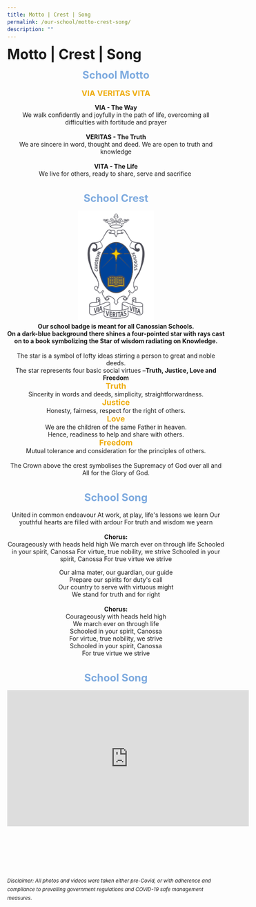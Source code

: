 ```yaml
---
title: Motto | Crest | Song
permalink: /our-school/motto-crest-song/
description: ""
---
```

<b><font size=6>Motto | Crest | Song</font></b>

<center>

<b><font size=5 color="#7daadf">School Motto</font></b>
<br><br>
<b><font size=4 color="#eeac0d">VIA VERITAS VITA</font></b> <br>

<b>VIA - The Way</b>
<br>
We walk confidently and joyfully in the path of life, overcoming all difficulties with fortitude and prayer
<br><br>
<b>VERITAS - The Truth</b>
<br>
We are sincere in word, thought and deed. We are open to truth and knowledge
<br><br>
<b>VITA - The Life</b>
<br>
We live for others, ready to share, serve and sacrifice 
<br>
<br>
<br>
<b><font size=5 color="#7daadf">School Crest</font></b>

<img src="/images/Our%20School/School%20Crest.jpg" style="width:35%">

<br>
<b>
Our school badge is meant for all Canossian Schools.<br>
On a dark-blue background there shines a four-pointed star with rays cast<br>
on to a book symbolizing the Star of wisdom radiating on Knowledge.
</b>
<br>
<br>
The star is a symbol of lofty ideas stirring a person to great and noble deeds.<br>
The star represents four basic social virtues –<b>Truth, Justice, Love and Freedom</b>

	
<br>
<b><font size=4 color="#eeac0d">Truth</font></b>
<br>
Sincerity in words and deeds, simplicity, straightforwardness.

<br>
<b><font size=4 color="#eeac0d">Justice</font></b>
<br>
Honesty, fairness, respect for the right of others.

<br>	
<b><font size=4 color="#eeac0d">Love</font></b>
<br>
We are the children of the same Father in heaven.<br>
Hence, readiness to help and share with others.

<br>	
<b><font size=4 color="#eeac0d">Freedom</font></b>
<br>
Mutual tolerance and consideration for the principles of others.
<br>
<br>
The Crown above the crest symbolises the Supremacy of God over all and All for the Glory of God.
<br>
<br>
<br>
<b><font size=5 color="#7daadf">School Song</font></b>
<br>
<br>
United in common endeavour  
At work, at play, life's lessons we learn  
Our youthful hearts are filled with ardour  
For truth and wisdom we yearn  
<br><br>
<b>Chorus:</b>
<br>
Courageously with heads held high  
We march ever on through life  
Schooled in your spirit, Canossa  
For virtue, true nobility, we strive  
Schooled in your spirit, Canossa  
For true virtue we strive  
  
Our alma mater, our guardian, our guide  
Prepare our spirits for duty's call  
Our country to serve with virtuous might  
We stand for truth and for right
<br><br>
<b>Chorus:</b>
<br>
Courageously with heads held high  
We march ever on through life  
Schooled in your spirit, Canossa  
For virtue, true nobility, we strive  
Schooled in your spirit, Canossa  
For true virtue we strive  
<br>
<br>
<b><font size=5 color="#7daadf">School Song</font></b>
<br>
<iframe width="560" height="315" src="https://www.youtube.com/embed/phtGL_WeE4c" title="YouTube video player" frameborder="0" allow="accelerometer; autoplay; clipboard-write; encrypted-media; gyroscope; picture-in-picture" allowfullscreen></iframe>

</center>

<br><br><br><br><br><br>
<sup>_Disclaimer: All photos and videos were taken either pre-Covid, or with adherence and compliance to prevailing government regulations and COVID-19 safe management measures._</sup>